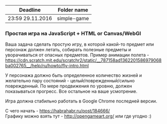 | Deadline  | Folder name |
|-----------|-------------|
| 23:59 29.11.2016 | simple-game |

### Простая игра на JavaScript + HTML or Canvas/WebGl

Ваша задача сделать простую игру, в которой какой-то предмет или персонаж должен летать, собирать полезные предметы и уворачиваться от опасных предметов. Пример анимации полета - https://cdn.scratch.mit.edu/scratchr2/static/__787158ad1362201586979068ba002765__/help/ru/howto/fly-intro.html

У персонажа должно быть определенное количество жизней и желательно пару состояний - целый/поврежденный/сильно поврежденный. По мере продвижения по уровню, должен показываться прогресс. Все остальное на ваше усмотрение.

Игра должна стабильно работать в Google Chrome последней версии.

С чего начать - https://habrahabr.ru/post/184666/  
Графику можно взять тут - http://opengameart.org/ или где угодно :)

